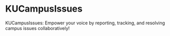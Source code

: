 # KUCampusIssues
KUCampusIssues: Empower your voice by reporting, tracking, and resolving campus issues collaboratively!
